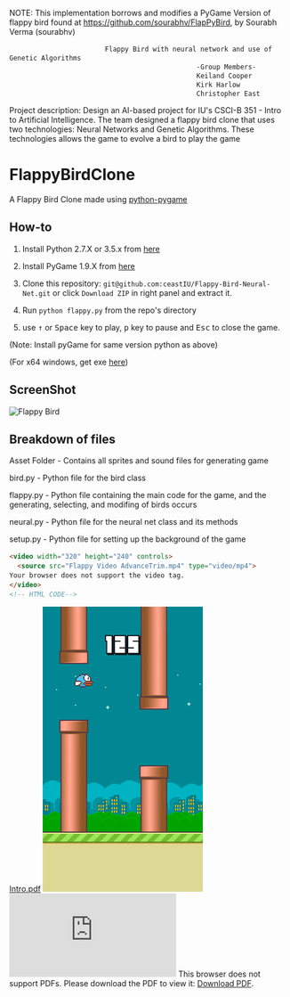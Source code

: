 NOTE: This implementation borrows and modifies a PyGame Version of flappy bird found at https://github.com/sourabhv/FlapPyBird, by Sourabh Verma (sourabhv)

                            Flappy Bird with neural network and use of Genetic Algorithms
                                                   -Group Members-
                                                   Keiland Cooper
                                                   Kirk Harlow
                                                   Christopher East

Project description: Design an AI-based project for IU's CSCI-B 351 - Intro to Artificial Intelligence. The team designed
                     a flappy bird clone that uses two technologies: Neural Networks and Genetic Algorithms. These technologies
                     allows the game to evolve a bird to play the game


FlappyBirdClone
===============

A Flappy Bird Clone made using [python-pygame][1]

How-to
------

1. Install Python 2.7.X or 3.5.x from [here](https://www.python.org/download/releases/)

2. Install PyGame 1.9.X from [here](http://www.pygame.org/download.shtml)

3. Clone this repository: `git@github.com:ceastIU/Flappy-Bird-Neural-Net.git` or click `Download ZIP` in right panel and extract it.

4. Run `python flappy.py` from the repo's directory

5. use <kbd>&uarr;</kbd> or <kbd>Space</kbd> key to play, <kbd>p</kbd> key to pause and <kbd>Esc</kbd> to close the game.

  (Note: Install pyGame for same version python as above)

  (For x64 windows, get exe [here](http://www.lfd.uci.edu/~gohlke/pythonlibs/#pygame))

ScreenShot
----------

![Flappy Bird](screenshot1.png)

[1]: http://www.pygame.org

Breakdown of files
------------------
Asset Folder    - Contains all sprites and sound files for generating game

bird.py         - Python file for the bird class

flappy.py       - Python file containing the main code for the game, and the generating, selecting, and modifing of birds
                  occurs
                  
neural.py       - Python file for the neural net class and its methods

setup.py        - Python file for setting up the background of the game


```html
<video width="320" height="240" controls>
  <source src="Flappy Video AdvanceTrim.mp4" type="video/mp4">
Your browser does not support the video tag.
</video>
<!-- HTML CODE-->

```
<!--[![Demo CountPages alpha](https://share.gifyoutube.com/KzB6Gb.gif)](https://www.youtube.com/watch?v=ek1j272iAmc)-->
[Intro.pdf](https://github.com/ceastIU/Flappy-Bird-Neural-Net/blob/master/Presentation/flap(AI).pdf)
<img src="output.gif">
<object data="https://github.com/ceastIU/Flappy-Bird-Neural-Net/blob/master/Presentation/flap(AI).pdf" type="application/pdf" width="700px" height="700px">
    <embed src="https://github.com/ceastIU/Flappy-Bird-Neural-Net/blob/master/Presentation/flap(AI).pdf">
        This browser does not support PDFs. Please download the PDF to view it: <a href="http://yoursite.com/the.pdf">Download PDF</a>.</p>
    </embed>
</object>
